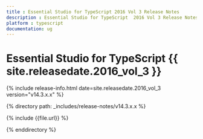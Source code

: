 ```yaml
---
title : Essential Studio for TypeScript 2016 Vol 3 Release Notes
description : Essential Studio for TypeScript  2016 Vol 3 Release Notes
platform : typescript
documentation: ug
---
```


# Essential Studio for TypeScript {{ site.releasedate.2016_vol_3 }}

{% include release-info.html date=site.releasedate.2016_vol_3 version="v14.3.x.x" %} 

{% directory path: _includes/release-notes/v14.3.x.x %}

{% include {{file.url}} %}

{% enddirectory %}